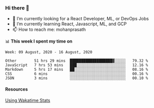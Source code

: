 ### Hi there 👋

- 🔭 I’m currently looking for a React Developer, ML, or DevOps Jobs
- 🌱 I’m currently learning React, Javascript, ML, and GCP
- 📫 How to reach me: mohanprasath

📊 **This week I spent my time on**
<!--START_SECTION:waka-->
```text
Week: 09 August, 2020 - 16 August, 2020

Other        51 hrs 29 mins  ███████████████████▓░░░░░   79.32 % 
JavaScript   7 hrs 53 mins   ███░░░░░░░░░░░░░░░░░░░░░░   12.16 % 
Markdown     5 hrs 17 mins   ██░░░░░░░░░░░░░░░░░░░░░░░   08.16 % 
CSS          6 mins          ░░░░░░░░░░░░░░░░░░░░░░░░░   00.16 % 
JSON         3 mins          ░░░░░░░░░░░░░░░░░░░░░░░░░   00.10 % 
```
<!--END_SECTION:waka-->

#### Resources
[Using Wakatime Stats](https://github.com/marketplace/actions/waka-readme)
